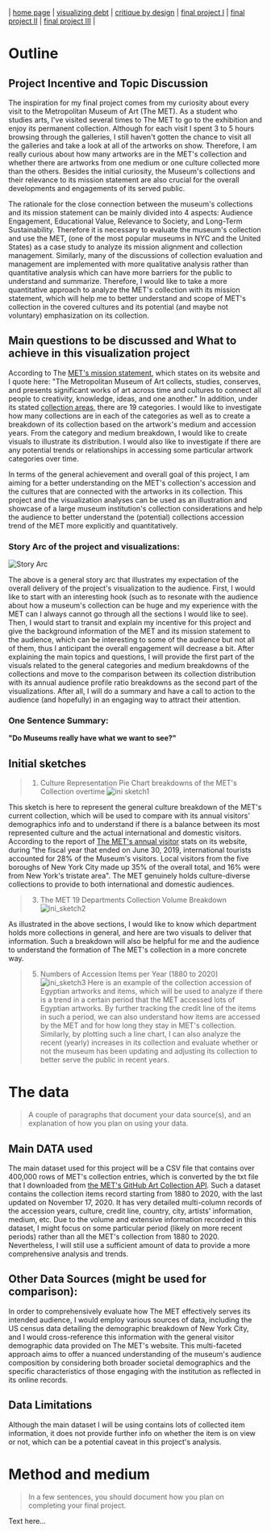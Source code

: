 | [home page](https://cmustudent.github.io/tswd-portfolio-templates/) | [visualizing debt](visualizing-government-debt) | [critique by design](critique-by-design) | [final project I](final-project-part-one) | [final project II](final-project-part-two) | [final project III](final-project-part-three) |

# Outline
## Project Incentive and Topic Discussion
The inspiration for my final project comes from my curiosity about every visit to the Metropolitan Museum of Art (The MET). As a student who studies arts, I've visited several times to The MET to go to the exhibition and enjoy its permanent collection. Although for each visit I spent 3 to 5 hours browsing through the galleries, I still haven't gotten the chance to visit all the galleries and take a look at all of the artworks on show. Therefore, I am really curious about how many artworks are in the MET's collection and whether there are artworks from one medium or one culture collected more than the others. Besides the initial curiosity, the Museum's collections and their relevance to its mission statement are also crucial for the overall developments and engagements of its served public. 

The rationale for the close connection between the museum's collections and its mission statement can be mainly divided into 4 aspects: Audience Engagement, Educational Value, Relevance to Society, and Long-Term Sustainability. Therefore it is necessary to evaluate the museum's collection and use the MET, (one of the most popular museums in NYC and the United States) as a case study to analyze its mission alignment and collection management. Similarly, many of the discussions of collection evaluation and management are implemented with more qualitative analysis rather than quantitative analysis which can have more barriers for the public to understand and summarize. Therefore, I would like to take a more quantitative approach to analyze the MET's collection with its mission statement, which will help me to better understand and scope of MET's collection in the covered cultures and its potential (and maybe not voluntary) emphasization on its collection. 

## Main questions to be discussed and What to achieve in this visualization project
According to The [MET's mission statement](https://www.metmuseum.org/about-the-met), which states on its website and I quote here: "The Metropolitan Museum of Art collects, studies, conserves, and presents significant works of art across time and cultures to connect all people to creativity, knowledge, ideas, and one another." In addition, under its stated [collection areas](https://www.metmuseum.org/about-the-met/collection-areas), there are 19 categories. I would like to investigate how many collections are in each of the categories as well as to create a breakdown of its collection based on the artwork's medium and accession years. From the category and medium breakdown, I would like to create visuals to illustrate its distribution. I would also like to investigate if there are any potential trends or relationships in accessing some particular artwork categories over time. 

In terms of the general achievement and overall goal of this project, I am aiming for a better understanding on the MET's collection's accession and the cultures that are connected with the artworks in its collection. This project and the visualization analyses can be used as an illustration and showcase of a large museum institution's collection considerations and help the audience to better understand the (potential) collections accession trend of the MET more explicitly and quantitatively.

### Story Arc of the project and visualizations:
![Story Arc](stor_arc.png) 

The above is a general story arc that illustrates my expectation of the overall delivery of the project's visualization to the audience. First, I would like to start with an interesting hook (such as to resonate with the audience about how a museum's collection can be huge and my experience with the MET can I always cannot go through all the sections I would like to see). Then, I would start to transit and explain my incentive for this project and give the background information of the MET and its mission statement to the audience, which can be interesting to some of the audience but not all of them, thus I anticipant the overall engagement will decrease a bit. After explaining the main topics and questions, I will provide the first part of the visuals related to the general categories and medium breakdowns of the collections and move to the comparison between its collection distribution with its annual audience profile ratio breakdowns as the second part of the visualizations. After all, I will do a summary and have a call to action to the audience (and hopefully) in an engaging way to attract their attention.

### One Sentence Summary:
**"Do Museums really have what we want to see?"**

## Initial sketches
> 1. Culture Representation Pie Chart breakdowns of the MET's Collection overtime
![ini sketch1](ini_sketch1.png)

This sketch is here to represent the general culture breakdown of the MET's current collection, which will be used to compare with its annual visitors' demographics info and to understand if there is a balance between its most represented culture and the actual international and domestic visitors.
According to the report of [The MET's annual visitor](https://www.metmuseum.org/press/news/2019/fy-2019-attendance#:~:text=In%20the%20fiscal%20year%20that%20ended%20on%20June%2030%2C%202019,from%20New%20York's%20tristate%20area.) stats on its website, during "the fiscal year that ended on June 30, 2019, international tourists accounted for 28% of the Museum's visitors. Local visitors from the five boroughs of New York City made up 35% of the overall total, and 16% were from New York's tristate area". The MET genuinely holds culture-diverse collections to provide to both international and domestic audiences.

> 3. The MET 19 Departments Collection Volume Breakdown
![ini_sketch2](ini_sketch2.png)

As illustrated in the above sections, I would like to know which department holds more collections in general, and here are two visuals to deliver that information. Such a breakdown will also be helpful for me and the audience to understand the formation of The MET's collection in a more concrete way. 

> 5. Numbers of Accession Items per Year (1880 to 2020)
![ini_sketch3](ini_sketch3.png)
Here is an example of the collection accession of Egyptian artworks and items, which will be used to analyze if there is a trend in a certain period that the MET accessed lots of Egyptian artworks. By further tracking the credit line of the items in such a period, we can also understand how items are accessed by the MET and for how long they stay in MET's collection. Similarly, by plotting such a line chart, I can also analyze the recent (yearly) increases in its collection and evaluate whether or not the museum has been updating and adjusting its collection to better serve the public in recent years. 


# The data
> A couple of paragraphs that document your data source(s), and an explanation of how you plan on using your data.
## Main DATA used
The main dataset used for this project will be a CSV file that contains over 400,000 rows of MET's collection entries, which is converted by the txt file that I downloaded from [the MET's GitHub Art Collection API](https://metmuseum.github.io/). Such a dataset contains the collection items record starting from 1880 to 2020, with the last updated on November 17, 2020. It has very detailed multi-column records of the accession years, culture, credit line, country, city, artists' information, medium, etc. Due to the volume and extensive information recorded in this dataset, I might focus on some particular period (likely on more recent periods) rather than all the MET's collection from 1880 to 2020. Nevertheless, I will still use a sufficient amount of data to provide a more comprehensive analysis and trends.
## Other Data Sources (might be used for comparison):
In order to comprehensively evaluate how The MET effectively serves its intended audience, I would employ various sources of data, including the US census data detailing the demographic breakdown of New York City, and I would cross-reference this information with the general visitor demographic data provided on The MET's website. This multi-faceted approach aims to offer a nuanced understanding of the museum's audience composition by considering both broader societal demographics and the specific characteristics of those engaging with the institution as reflected in its online records.
## Data Limitations
Although the main dataset I will be using contains lots of collected item information, it does not provide further info on whether the item is on view or not, which can be a potential caveat in this project's analysis. 

# Method and medium
> In a few sentences, you should document how you plan on completing your final project. 

Text here...
